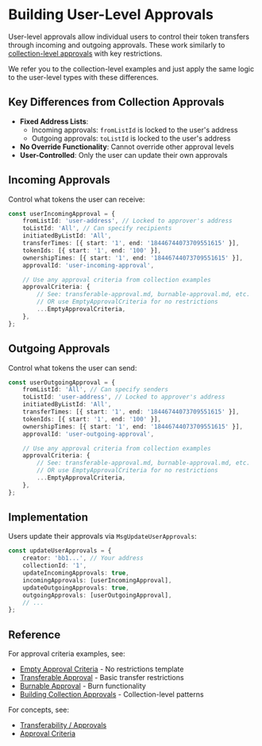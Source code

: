 # Building User-Level Approvals

User-level approvals allow individual users to control their token transfers through incoming and outgoing approvals. These work similarly to [collection-level approvals](./building-collection-approvals.md) with key restrictions.

We refer you to the collection-level examples and just apply the same logic to the user-level types with these differences.

## Key Differences from Collection Approvals

-   **Fixed Address Lists**:
    -   Incoming approvals: `fromListId` is locked to the user's address
    -   Outgoing approvals: `toListId` is locked to the user's address
-   **No Override Functionality**: Cannot override other approval levels
-   **User-Controlled**: Only the user can update their own approvals

## Incoming Approvals

Control what tokens the user can receive:

```typescript
const userIncomingApproval = {
    fromListId: 'user-address', // Locked to approver's address
    toListId: 'All', // Can specify recipients
    initiatedByListId: 'All',
    transferTimes: [{ start: '1', end: '18446744073709551615' }],
    tokenIds: [{ start: '1', end: '100' }],
    ownershipTimes: [{ start: '1', end: '18446744073709551615' }],
    approvalId: 'user-incoming-approval',

    // Use any approval criteria from collection examples
    approvalCriteria: {
        // See: transferable-approval.md, burnable-approval.md, etc.
        // OR use EmptyApprovalCriteria for no restrictions
        ...EmptyApprovalCriteria,
    },
};
```

## Outgoing Approvals

Control what tokens the user can send:

```typescript
const userOutgoingApproval = {
    fromListId: 'All', // Can specify senders
    toListId: 'user-address', // Locked to approver's address
    initiatedByListId: 'All',
    transferTimes: [{ start: '1', end: '18446744073709551615' }],
    tokenIds: [{ start: '1', end: '100' }],
    ownershipTimes: [{ start: '1', end: '18446744073709551615' }],
    approvalId: 'user-outgoing-approval',

    // Use any approval criteria from collection examples
    approvalCriteria: {
        // See: transferable-approval.md, burnable-approval.md, etc.
        // OR use EmptyApprovalCriteria for no restrictions
        ...EmptyApprovalCriteria,
    },
};
```

## Implementation

Users update their approvals via `MsgUpdateUserApprovals`:

```typescript
const updateUserApprovals = {
    creator: 'bb1...', // Your address
    collectionId: '1',
    updateIncomingApprovals: true,
    incomingApprovals: [userIncomingApproval],
    updateOutgoingApprovals: true,
    outgoingApprovals: [userOutgoingApproval],
    // ...
};
```

## Reference

For approval criteria examples, see:

-   [Empty Approval Criteria](./empty-approval-criteria.md) - No restrictions template
-   [Transferable Approval](./approvals/transferable-approval.md) - Basic transfer restrictions
-   [Burnable Approval](./approvals/burnable-approval.md) - Burn functionality
-   [Building Collection Approvals](./building-collection-approvals.md) - Collection-level patterns

For concepts, see:

-   [Transferability / Approvals](../concepts/transferability-approvals.md)
-   [Approval Criteria](../concepts/approval-criteria/README.md)
